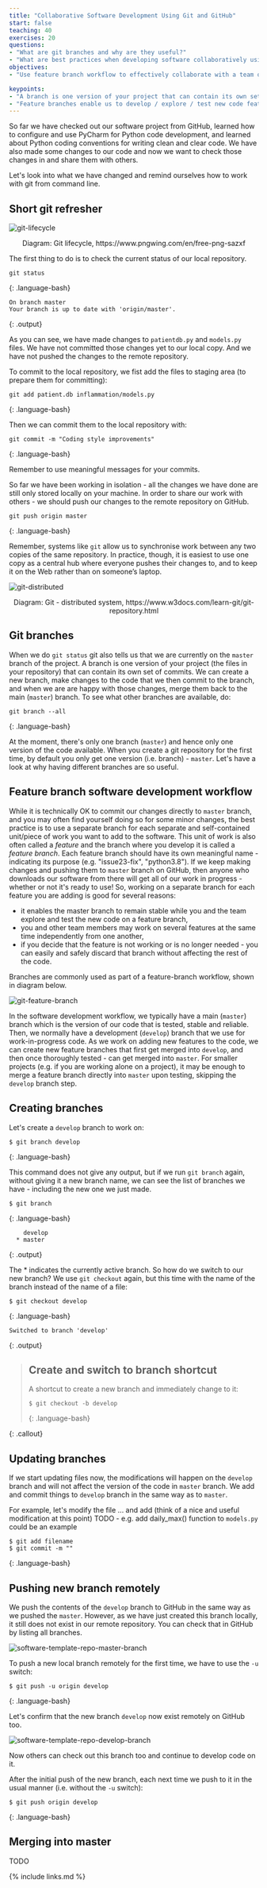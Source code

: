 ```yaml
---
title: "Collaborative Software Development Using Git and GitHub"
start: false
teaching: 40
exercises: 20
questions:
- "What are git branches and why are they useful?"
- "What are best practices when developing software collaboratively using git and GitHub?"
objectives:
- "Use feature branch workflow to effectively collaborate with a team on a software project"

keypoints:
- "A branch is one version of your project that can contain its own set of commits."
- "Feature branches enable us to develop / explore / test new code features without affecting the stable `master` code."
---
```

So far we have checked out our software project from GitHub, learned how to configure and use PyCharm for Python 
code development, and learned about Python coding conventions for writing clean and clear code. We have also made some 
changes to our code and now we want to check those changes in and share them with others.

Let's look into what we have changed and remind ourselves how to work with git from command line.

## Short git refresher
![git-lifecycle](../fig/git-lifecycle.png) 
<p style="text-align: center;">Diagram: Git lifecycle, https://www.pngwing.com/en/free-png-sazxf</p>

The first thing to do is to check the current status of our local repository.
~~~
git status
~~~
{: .language-bash} 

~~~
On branch master
Your branch is up to date with 'origin/master'.
~~~ 
{: .output} 

As you can see, we have made changes to `patientdb.py` and `models.py` files. We have not committed those changes yet 
to our local copy. And we have not pushed the changes to the remote repository.

To commit to the local repository, we fist add the files to staging area (to prepare them for committing):
~~~
git add patient.db inflammation/models.py
~~~
{: .language-bash} 

Then we can commit them to the local repository with:
~~~
git commit -m "Coding style improvements"
~~~
{: .language-bash} 

Remember to use meaningful messages for your commits.

So far we have been working in isolation - all the changes we have done are still only stored locally on your machine. 
In order to share our work with others - we should push our changes to the remote repository on GitHub.
   ~~~
git push origin master
~~~
{: .language-bash} 

Remember, systems like `git` allow us to synchronise work between any two copies of the same repository. In practice, 
though, it is easiest to use one copy as a central hub where everyone pushes their changes to, 
and to keep it on the Web rather than on someone’s laptop.

![git-distributed](../fig/git-distributed.png) 
<p style="text-align: center;">Diagram: Git - distributed system, https://www.w3docs.com/learn-git/git-repository.html</p>

## Git branches 
When we do `git status` git also tells us that we are currently on the `master` branch of the project. 
A branch is one version of your project (the files in your repository) that can contain its own set of commits. 
We can create a new branch, make changes to the code that we then commit to the branch, and when we are are happy with 
those changes, merge them back to the main (`master`) branch. To see what other branches are available, do:
   ~~~
git branch --all
~~~
{: .language-bash}  

At the moment, there's only one branch (`master`) and hence only one version of the code available. When you create a 
git repository for the first time, by default you only get one version (i.e. branch) - `master`. Let's have a look at 
why having different branches are so useful.

## Feature branch software development workflow
While it is technically OK to commit our changes directly to `master` branch, and you may often find yourself doing so
for some minor changes, the best practice is to use a separate branch for each separate and self-contained 
unit/piece of work you want to 
add to the software. This unit of work is also often called a *feature* and the branch where you develop it is called a 
*feature branch*. Each feature branch should have its own meaningful name - indicating its purpose (e.g. "issue23-fix", 
"python3.8"). If we keep making changes 
and pushing them to `master` branch on GitHub, then anyone who downloads our software from there will get all of our 
work in progress - whether or not it's ready to use! So, working on a separate branch for each feature you are adding is 
good for several reasons:

* it enables the master branch to remain stable while you and the team explore and test the new code on a feature 
branch, 
* you and other team members may work on several features at the same time independently from one another,
* if you decide that the feature is not working or is no longer needed - you can easily and safely discard that 
branch without affecting the rest of the code.

Branches are commonly used as part of a feature-branch workflow, shown in diagram below.

![git-feature-branch](../fig/git-feature-branch.svg) 

In the software development workflow, we typically have a main (`master`) branch which is the version of our code that 
is tested, stable and reliable. Then, we normally have a development (`develop`) branch that we use for work-in-progress 
code. As we work on adding new features to the code, we can create new feature branches that first get merged into 
`develop`, and then once thoroughly tested - can get merged into `master`. For smaller projects (e.g. if you are 
working alone on a project), it may be enough to 
merge a feature branch directly into `master` upon testing, skipping the `develop` branch step.

## Creating branches
Let's create a `develop` branch to work on:
~~~
$ git branch develop
~~~
{: .language-bash} 

This command does not give any output, but if we run `git branch` again, without giving it a new branch name, we can see 
the list of branches we have - including the new one we just made.
~~~
$ git branch
~~~
{: .language-bash}
~~~ 
    develop
  * master    
~~~
{: .output}

The * indicates the currently active branch. So how do we switch to our new branch? We use `git checkout` again, 
but this time with the name of the branch instead of the name of a file:
~~~
$ git checkout develop
~~~
{: .language-bash} 

~~~
Switched to branch 'develop'
~~~
 {: .output} 

> ## Create and switch to branch shortcut
> A shortcut to create a new branch and immediately change to it:
> ~~~
> $ git checkout -b develop
> ~~~
> {: .language-bash}
>
{: .callout} 

## Updating branches
If we start updating files now, the modifications will happen on the `develop` branch and will not affect the version
of the code in `master` branch. We add and commit things to `develop` branch in the same way as to `master`.

For example, let's modify the file ... and add (think of a nice and useful modification at this point)
TODO - e.g. add daily_max() function to `models.py` could be an example
~~~
$ git add filename
$ git commit -m ""
~~~
{: .language-bash} 

## Pushing new branch remotely
We push the contents of the `develop` branch to GitHub in the same way as we pushed the `master`. However, as we have
just created this branch locally, it still does not exist in our remote repository. You can check that in GitHub by 
listing all branches.

![software-template-repo-master-branch](../fig/software-template-repo-master-branch.png) 

To push a new local branch remotely for the first time, we have to use the `-u` switch:
~~~
$ git push -u origin develop
~~~
{: .language-bash} 

Let's confirm that the new branch `develop` now exist remotely on GitHub too.

![software-template-repo-develop-branch](../fig/software-template-repo-develop-branch.png) 

Now others can check out this branch too and continue to develop code on it. 

After the initial push of the new 
branch, each next time we push to it in the usual manner (i.e. without the `-u` switch):
~~~
$ git push origin develop
~~~
{: .language-bash} 

## Merging into master
TODO

{% include links.md %}




